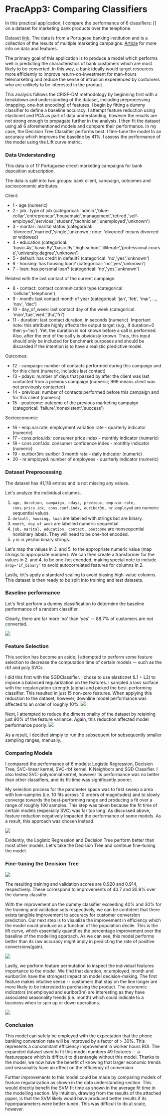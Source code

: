 # PracApp3: Comparing Classifiers

In this practical application, I compare the performance of 6 classifiers: [] on a dataset for marketing bank products over the telephone. 

Dataset [link](https://archive.ics.uci.edu/ml/datasets/bank+marketing). The data is from a Portugese banking institution and is a collection of the results of multiple marketing campaigns. [Article](CRISP-DM-BANK.pdf) for more info on data and features.

The primary goal of this application is to produce a model which performs well in predicting the characteristics of bank customers which are most likely to be converted. In this way, a bank ideally would target resources more efficiently to improve return-on-investment for man-hours telemarketing and reduce the sense of intrusion experienced by costumers who are unlikely to be interested in the product.

This analysis follows the CRISP-DM methodology by beginning first with a breakdown and understanding of the dataset, including preprocessing (mapping, one-hot encoding) of features. I begin by fitting a dummy classifier to define a baseline accuracy. I attempt feature reduction using elasticnet and PCA as part of data understanding, however the results are not strong enough to propagate further in the analysis. I then fit the dataset using all 6 aforementioned models and compare their performance. In my case, the Decision Tree Classifier performs best. I fine-tune the model to an accuracy which improves the baseline by 41\%. I assess the performance of the model using the Lift curve metric.

### Data Understanding

This data is of 17 Portuguese direct-marketing campaigns for bank deposition subscription. 

The data is split into two groups: bank client, campaign, outcomes and socioeconomic attributes.

Client:
- 1 - age (numeric)
- 2 - job : type of job (categorical: 'admin.','blue-collar','entrepreneur','housemaid','management','retired','self-employed','services','student','technician','unemployed','unknown')
- 3 - marital : marital status (categorical: 'divorced','married','single','unknown'; note: 'divorced' means divorced or widowed)
- 4 - education (categorical: 'basic.4y','basic.6y','basic.9y','high.school','illiterate','professional.course','university.degree','unknown')
- 5 - default: has credit in default? (categorical: 'no','yes','unknown')
- 6 - housing: has housing loan? (categorical: 'no','yes','unknown')
- 7 - loan: has personal loan? (categorical: 'no','yes','unknown')

Related with the last contact of the current campaign:
- 8 - contact: contact communication type (categorical: 'cellular','telephone')
- 9 - month: last contact month of year (categorical: 'jan', 'feb', 'mar', ..., 'nov', 'dec')
- 10 - day_of_week: last contact day of the week (categorical: 'mon','tue','wed','thu','fri')
- 11 - duration: last contact duration, in seconds (numeric). Important note: this attribute highly affects the output target (e.g., if duration=0 then y='no'). Yet, the duration is not known before a call is performed. Also, after the end of the call y is obviously known. Thus, this input should only be included for benchmark purposes and should be discarded if the intention is to have a realistic predictive model.

Outcomes:
- 12 - campaign: number of contacts performed during this campaign and for this client (numeric, includes last contact)
- 13 - pdays: number of days that passed by after the client was last contacted from a previous campaign (numeric; 999 means client was not previously contacted)
- 14 - previous: number of contacts performed before this campaign and for this client (numeric)
- 15 - poutcome: outcome of the previous marketing campaign (categorical: 'failure','nonexistent','success')

Socioeconomic:
- 16 - emp.var.rate: employment variation rate - quarterly indicator (numeric)
- 17 - cons.price.idx: consumer price index - monthly indicator (numeric)
- 18 - cons.conf.idx: consumer confidence index - monthly indicator (numeric)
- 19 - euribor3m: euribor 3 month rate - daily indicator (numeric)
- 20 - nr.employed: number of employees - quarterly indicator (numeric)

### Dataset Preprocessing

The dataset has 41,118 entries and is not missing any values.

Let's analyze the individual columns.
1. `age, duration, campaign, ndays, previous, emp.var.rate, cons.price.idx, cons.conf.indx, euribor3m, nr.employed` are numeric sequential values.
2. `default, housing, loan` are labelled with strings but are binary.
3. `month, day_of_week` are labelled numeric sequential
4. `job, marital, education, contact, poutcome` are nonsequential nonbinary labels. They will need to be one-hot encoded.
5. `y` is in yes/no binary strings.

Let's map the values in 3. and 5. to the appropriate numeric value (map strings to appropriate number). We can then create a transformer for the values in 2. and 4. to be one-hot encoded, making special note to include `drop='if_binary'` to avoid autocorrelated features for columns in 2.

Lastly, let's apply a standard scaling to avoid biasing high-value columns. This dataset is then ready to be split into training and test datasets.

### Baseline performance

Let's first perform a dummy classification to determine the baseline performance of a random classifier.

Clearly, there are far more 'no' than 'yes' -- 88.7\% of customers are not converted.

![](Images/DummyClassiifier.png)

### Feature Selection

This section has become an aside; I attempted to perform some feature selection to decrease the computation time of certain models -- such as the rbf and poly SVCs.

I did this first with the SGDClassifier. I chose to use elasticnet (L1 + L2) to impose a balanced regularization on the features. I sampled a loss surface with the regularization strength (alpha) and picked the best-performing classifier. This resulted in just 15 non-zero features. When applying this reduction to the dataset, however, downline model performance was affected to an order of roughly 10%.
![](FeatureSelection.png)

Next, I attempted to reduce the dimensionality of the dataset by retaining just 90% of the feature variance. Again, this reduction affected model performance poorly.
![](Images/PCA.png)

As a result, I decided simply to run the subsequent for subsequently smaller sampling ranges, manually.

### Comparing Models

I compared the performance of 6 models: Logistic Regression, Decision Tree, SVC-linear kernel, SVC-rbf kernel, K Neighbors and SGD Classifier. I also tested SVC-polynomial kernel, however its performance was no better than other classifiers, and its fit-time was significantly poorer.

My selection process for the parameter space was to first sweep a area with low-samples (i.e. 10 fits across 10 orders of magnitudes) and to slowly converge towards the best-performing range and producing a fit over a range of roughly 100 samples. This step was taken because the fit time of certain models (especially SVC) was far too long. As discussed above, feature reduction negatively impacted the performance of some models. As a result, this approach was chosen instead.

![](Images/ModelPerformance.png)

Evidently, the Logistic Regression and Decision Tree perform better than most other models. Let's take the Decision Tree and continue fine-tuning the model.

### Fine-tuning the Decision Tree

![](Images/DTreeFineTuning)

The resulting training and validation scores are 0.920 and 0.914, respectively. These correspond to improvements of 40.7 and 30.9\% over the dummy classifer.

With the improvement on the dummy classifier exceeding 40% and 30% for the training and validation sets respectively, we can be confident that there exists tangible improvement to accuracy for customer conversion prediction. Our next step is to visualize the improvement in efficiency which the model could produce as a function of the population decile. This is the lift curve, which essentially quantifies the percentage improvement over the baseline of the modelling approach. As we can see, this model performs better than its raw accuracy might imply in predicting the rate of positive conversions(gain).

![](Images/LiftChart.png)

Lastly, we perform feature permutation to inspect the individual features importance to the model. We find that duration, nr.employed, month and euribor3m have the strongest impact on model decision-making. The first feature makes intuitive sense -- customers that stay on the line longer are more likely to be interested in purchasing the product. The economic indicators (nr.employed and euribor3m) are interesting as they have associated seasonality trends (i.e. month) which could indicate to a business when to spin up or down operations.

![](Images/FeatureImportance.png)

### Conclusion

This model can safely be employed with the expectation that the phone banking conversion rate will be improved by a factor of > 30%. This represents a concomitant efficiency improvement in worker hours ROI. The expanded dataset used to fit this model numbers 49 features --  a featurespace which is difficult to disentangle without this model. Thanks to the model, we now have the benefit of knowing that larger economic trends and seasonality have an effect on the efficiency of conversion.

Further improvements to this model could be made by comparing models of feature regularization as shown in the data understanding section. This would directly benefit the SVM fit time as shown in the average fit time in the modelling section. My intuition, drawing from the results of the attached paper, is that the SVM likely would have produced better results if its hyperparameters were better tuned. This was difficult to do at scale, however. 

